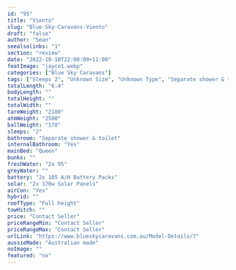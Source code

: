 ```yaml
---
id: "95"
title: "Viento"
slug: "Blue-Sky-Caravans-Viento"
draft: "false"
author: "Sean"
seealsolinks: "1"
section: "review"
date: "2022-10-10T22:00:09+11:00"
featImage: "jayco1.webp"
categories: ["Blue Sky Caravans"]
tags: ["Sleeps 2", "Unknown Size", "Unknown Type", "Separate shower & toilet", "Full height", "Price Unknown"]
totalLength: "6.4"
bodyLength: ""
totalHeight: ""
totalWidth: ""
tareWeight: "2100"
atmWeight: "2500"
ballWeight: "178"
sleeps: "2"
bathroom: "Separate shower & toilet"
internalBathroom: "Yes"
mainBed: "Queen"
bunks: ""
freshWater: "2x 95"
greyWater: ""
battery: "2x 105 A/H Battery Packs"
solar: "2x 170w Solar Panels"
airCon: "Yes"
hybrid: ""
roofType: "Full height"
towHitch: ""
price: "Contact Seller"
priceRangeMin: "Contact Seller"
priceRangeMax: "Contact Seller"
urlLink: "https://www.blueskycaravans.com.au/Model-Details/7"
aussieMade: "Australian made"
noImage: ""
featured: "no"
---
```

